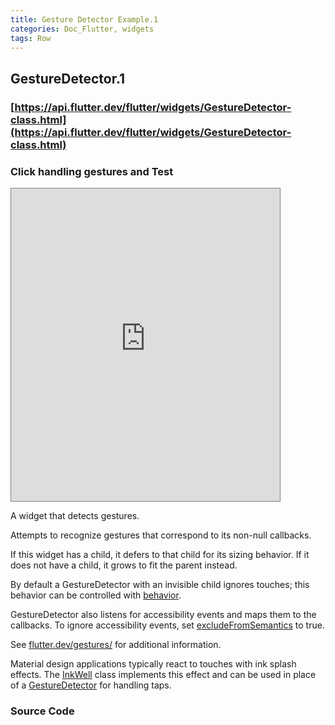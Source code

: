 ```yaml
---
title: Gesture Detector Example.1
categories: Doc_Flutter, widgets
tags: Row
---
```

## GestureDetector.1

### [https://api.flutter.dev/flutter/widgets/GestureDetector-class.html](https://api.flutter.dev/flutter/widgets/GestureDetector-class.html)

### Click handling gestures and Test

<iframe src="https://kissthecoke.github.io/doc_flutter_samples//" style="width:430px;height:500px;border:1px solid gray"></iframe>


A widget that detects gestures.

Attempts to recognize gestures that correspond to its non-null callbacks.

If this widget has a child, it defers to that child for its sizing behavior. If it does not have a child, it grows to fit the parent instead.


By default a GestureDetector with an invisible child ignores touches; this behavior can be controlled with [behavior](https://api.flutter.dev/flutter/widgets/GestureDetector/behavior.html).

GestureDetector also listens for accessibility events and maps them to the callbacks. To ignore accessibility events, set [excludeFromSemantics](https://api.flutter.dev/flutter/widgets/GestureDetector/excludeFromSemantics.html) to true.

See [flutter.dev/gestures/](http://flutter.dev/gestures/) for additional information.

Material design applications typically react to touches with ink splash effects. The [InkWell](https://api.flutter.dev/flutter/material/InkWell-class.html) class implements this effect and can be used in place of a [GestureDetector](https://api.flutter.dev/flutter/widgets/GestureDetector-class.html) for handling taps.

### Source Code


<script src="https://gist.github.com/kissthecoke/321406e86d02b6e95ee71bb55b1ba04c.js"></script>
